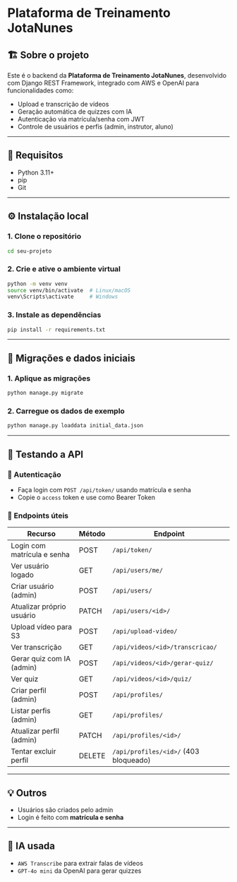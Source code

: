 # Plataforma de Treinamento JotaNunes

## 🏗️ Sobre o projeto

Este é o backend da **Plataforma de Treinamento JotaNunes**, desenvolvido com Django REST Framework, integrado com AWS e OpenAI para funcionalidades como:

- Upload e transcrição de vídeos
- Geração automática de quizzes com IA
- Autenticação via matrícula/senha com JWT
- Controle de usuários e perfis (admin, instrutor, aluno)

---

## 🚀 Requisitos

- Python 3.11+
- pip
- Git

---

## ⚙️ Instalação local

### 1. Clone o repositório

```bash
cd seu-projeto
```

### 2. Crie e ative o ambiente virtual

```bash
python -m venv venv
source venv/bin/activate  # Linux/macOS
venv\Scripts\activate     # Windows
```

### 3. Instale as dependências

```bash
pip install -r requirements.txt
```

---

## 🧱 Migrações e dados iniciais

### 1. Aplique as migrações

```bash
python manage.py migrate
```

### 2. Carregue os dados de exemplo

```bash
python manage.py loaddata initial_data.json
```

---

## 🧪 Testando a API

### 🔐 Autenticação

- Faça login com `POST /api/token/` usando matrícula e senha
- Copie o `access` token e use como Bearer Token

### 🔁 Endpoints úteis

| Recurso                        | Método | Endpoint                            |
|-------------------------------|--------|-------------------------------------|
| Login com matrícula e senha   | POST   | `/api/token/`                       |
| Ver usuário logado            | GET    | `/api/users/me/`                   |
| Criar usuário (admin)         | POST   | `/api/users/`                       |
| Atualizar próprio usuário     | PATCH  | `/api/users/<id>/`                 |
| Upload vídeo para S3          | POST   | `/api/upload-video/`               |
| Ver transcrição               | GET    | `/api/videos/<id>/transcricao/`    |
| Gerar quiz com IA (admin)     | POST   | `/api/videos/<id>/gerar-quiz/`     |
| Ver quiz                      | GET    | `/api/videos/<id>/quiz/`           |
| Criar perfil (admin)          | POST   | `/api/profiles/`                   |
| Listar perfis (admin)         | GET    | `/api/profiles/`                   |
| Atualizar perfil (admin)      | PATCH  | `/api/profiles/<id>/`              |
| Tentar excluir perfil         | DELETE | `/api/profiles/<id>/` (403 bloqueado) |


---

## 💡 Outros

- Usuários são criados pelo admin
- Login é feito com **matrícula e senha**

---

## 🤖 IA usada

- `AWS Transcribe` para extrair falas de vídeos
- `GPT-4o mini` da OpenAI para gerar quizzes